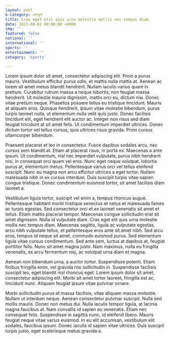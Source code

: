 ```yaml
---
layout: post
b-category: খেলাধুলা
title: Cras eget elit quis urna molestie mollis nec tempus diam.
date: 2021-08-01 09:00:00 +0000
img: ''
featured: false
national: ''
international: ''
sports: ''
entertainment: ''
category: 'sports'

---
```

Lorem ipsum dolor sit amet, consectetur adipiscing elit. Proin a purus mauris. Vestibulum efficitur purus odio, et mattis nulla mattis at. Aenean ac lorem sit amet metus blandit hendrerit. Nullam iaculis varius quam in pretium. Curabitur rutrum massa a neque lobortis, non feugiat massa hendrerit. Ut molestie mauris dignissim, mattis orci eu, dictum nisi. Donec vitae pretium neque. Phasellus posuere tellus eu tristique tincidunt. Mauris at aliquam eros. Quisque hendrerit, ipsum vitae molestie bibendum, purus turpis laoreet nulla, ut elementum nulla velit quis justo. Donec facilisis tincidunt elit, eget hendrerit elit auctor ac. Integer non risus sed diam feugiat tincidunt at sit amet felis. Ut condimentum imperdiet ultrices. Donec dictum tortor vel tellus cursus, quis ultrices risus gravida. Proin cursus ullamcorper bibendum.

Praesent placerat et leo in consectetur. Fusce dapibus sodales arcu, nec cursus sem blandit at. Etiam at placerat risus, in porta ex. Maecenas a ante ipsum. Ut condimentum, nisl nec imperdiet vulputate, purus nibh hendrerit nisi, in consequat orci quam vel eros. Nunc eget neque volutpat, lobortis purus at, elementum metus. Pellentesque varius orci vel tellus eleifend suscipit. Nunc eu magna non arcu efficitur ultrices a eget tortor. Nullam malesuada nibh in ex cursus interdum. Duis suscipit turpis vitae sapien congue tristique. Donec condimentum euismod tortor, sit amet facilisis diam laoreet a.

Vestibulum ligula tortor, suscipit vel enim a, tempus rhoncus augue. Pellentesque habitant morbi tristique senectus et netus et malesuada fames ac turpis egestas. Sed consectetur orci et ex laoreet venenatis sit amet et tellus. Etiam mattis placerat tempor. Maecenas congue sollicitudin erat sit amet dignissim. Nulla id vulputate diam. Cras eget elit quis urna molestie mollis nec tempus diam. Maecenas sagittis, ligula ac vulputate egestas, arcu nibh vulputate tellus, et pellentesque eros ante sit amet nibh. Sed arcu eros, tempus id neque sit amet, commodo euismod purus. Sed elementum ligula vitae cursus condimentum. Sed ante sem, luctus at dapibus at, feugiat porttitor felis. Nunc sit amet magna justo. Nam maximus, nulla eu fringilla venenatis, ex arcu fermentum nisi, ac volutpat urna diam et magna.

Aenean non bibendum urna, a auctor tortor. Suspendisse potenti. Etiam finibus fringilla enim, vel gravida nisi sollicitudin in. Suspendisse facilisis suscipit leo, eget blandit nisl rhoncus eget. Lorem ipsum dolor sit amet, consectetur adipiscing elit. Morbi sit amet tortor laoreet, fringilla est ac, tincidunt nunc. Aliquam feugiat ipsum vitae pulvinar ornare.

Morbi sollicitudin purus et massa facilisis, vitae aliquam massa molestie. Nullam ut interdum neque. Aenean consectetur pulvinar suscipit. Nulla sed mollis mauris. Donec non metus dui. Nulla iaculis tempor ligula, at lacinia magna faucibus at. Nam convallis id sapien eu venenatis. Etiam nec consequat felis. Suspendisse in sagittis nunc, id eleifend libero. Mauris feugiat neque vitae varius euismod. In eu elit accumsan, vestibulum elit sodales, faucibus ipsum. Donec iaculis id sapien vitae ultrices. Duis suscipit turpis justo, eget scelerisque metus gravida a.
